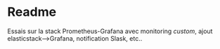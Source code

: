 # Readme

Essais sur la stack Prometheus-Grafana avec monitoring *custom*, ajout elasticstack-->Grafana, notification Slask, etc..